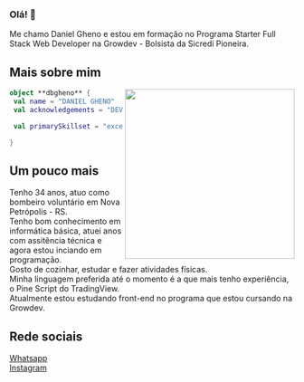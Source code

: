 ### Olá! 👋

Me chamo Daniel Gheno e estou em formação no Programa Starter Full Stack Web Developer na Growdev - Bolsista da Sicredi Pioneira.


## Mais sobre mim

<img align="right" width="300" src="https://i2.wp.com/allhtaccess.info/wp-content/uploads/2018/03/programming.gif?fit=1281%2C716&ssl=1" />

```kotlin
object **dbgheno** {
 val name = "DANIEL GHENO"
 val acknowledgements = "DEV APRENDIZ"

 val primarySkillset = "excel, pinescript, basic front-end"

}
```
## Um pouco mais
Tenho 34 anos, atuo como bombeiro voluntário em Nova Petrópolis - RS. <br>
Tenho bom conhecimento em informática básica, atuei anos com assitência técnica e agora estou inciando em programação. <br>
Gosto de cozinhar, estudar e fazer atividades físicas. <br>
Minha linguagem preferida até o momento é a que mais tenho experiência, o Pine Script do TradingView. <br>
Atualmente estou estudando front-end no programa que estou cursando na Growdev.

## Rede sociais

<a href=https://wa.me//5554984027602>Whatsapp</a> <br>
<a href=https://www.instagram.com/dbgheno/>Instagram</a>


<br>







